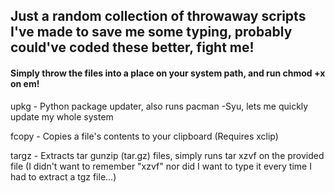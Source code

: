## Just a random collection of throwaway scripts I've made to save me some typing, probably could've coded these better, fight me!
#### Simply throw the files into a place on your system path, and run chmod +x on em!

upkg - Python package updater, also runs pacman -Syu, lets me quickly update my whole system

fcopy - Copies a file's contents to your clipboard (Requires xclip)

targz - Extracts tar gunzip (tar.gz) files, simply runs tar xzvf on the provided file (I didn't want to remember "xzvf" nor did I want to type it every time I had to extract a tgz file...)

